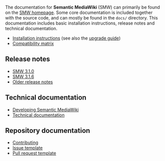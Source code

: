 
The documentation for **Semantic MediaWiki** (SMW) can primarily be found on the [SMW homepage](https://www.semantic-mediawiki.org). Some core documentation is included together with the source code, and can mostly be found in the
`docs/` directory. This documentation includes basic installation instructions, release notes and
technical documentation.

* [Installation instructions](INSTALL.md) (see also the [upgrade guide](https://www.semantic-mediawiki.org/wiki/Help:Installation))
* [Compatibility matrix](COMPATIBILITY.md)

## Release notes

* [SMW 3.1.0](releasenotes/RELEASE-NOTES-3.1.0.md)
* [SMW 3.1.6](releasenotes/RELEASE-NOTES-3.1.6.md)
* [Older release notes](releasenotes/README.md)

## Technical documentation

* [Developing Semantic MediaWiki](architecture/README.md)
* [Technical documentation](technical/README.md)

## Repository documentation

* [Contributing](CONTRIBUTING.md)
* [Issue template](ISSUE_TEMPLATE.md)
* [Pull request template](PULL_REQUEST_TEMPLATE.md)
